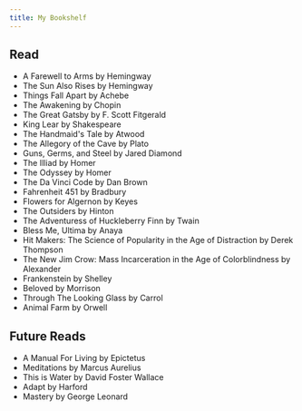 ```yaml
---
title: My Bookshelf
---
```


## Read
* A Farewell to Arms by Hemingway
* The Sun Also Rises by Hemingway
* Things Fall Apart by Achebe
* The Awakening by Chopin 
* The Great Gatsby by F. Scott Fitgerald
* King Lear by Shakespeare
* The Handmaid's Tale by Atwood
* The Allegory of the Cave by Plato
* Guns, Germs, and Steel by Jared Diamond
* The Illiad by Homer
* The Odyssey by Homer
* The Da Vinci Code by Dan Brown
* Fahrenheit 451 by Bradbury
* Flowers for Algernon by Keyes
* The Outsiders by Hinton 
* The Adventuress of Huckleberry Finn by Twain
* Bless Me, Ultima by Anaya
* Hit Makers: The Science of Popularity in the Age of Distraction by Derek Thompson
* The New Jim Crow: Mass Incarceration in the Age of Colorblindness by Alexander
* Frankenstein by Shelley
* Beloved by Morrison
* Through The Looking Glass by Carrol
* Animal Farm by Orwell

## Future Reads
* A Manual For Living by Epictetus
* Meditations by Marcus Aurelius
* This is Water by David Foster Wallace
* Adapt by Harford
* Mastery by George Leonard

